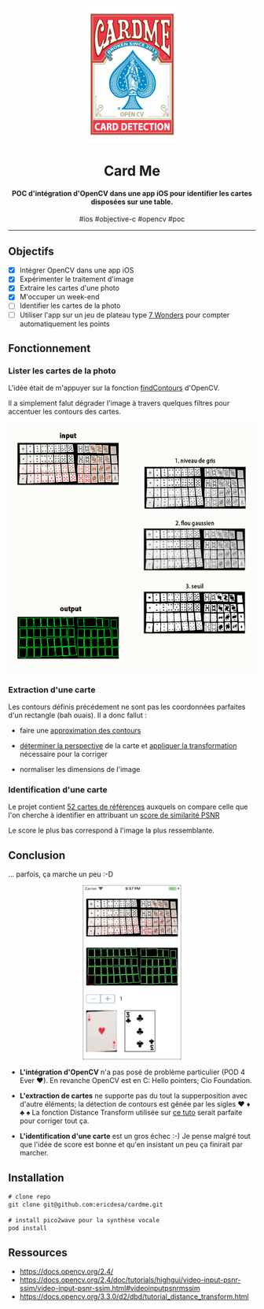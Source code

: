 
<div align="center">
  <img src="doc/logo.png" alt="CardMe" width="200">
  <h1>Card Me</h1>

  <h4>POC d'intégration d'OpenCV dans une app iOS pour identifier les cartes disposées sur une table.</h4>
  #ios #objective-c #opencv #poc

  <hr/>

</div>

## Objectifs

- [x] Intégrer OpenCV dans une app iOS
- [x] Expérimenter le traitement d'image
- [x] Extraire les cartes d'une photo
- [x] M'occuper un week-end
- [ ] Identifier les cartes de la photo
- [ ] Utiliser l'app sur un jeu de plateau type [7 Wonders](https://www.trictrac.net/jeu-de-societe/7-wonders) pour compter automatiquement les points

## Fonctionnement

### Lister les cartes de la photo

L'idée était de m'appuyer sur la fonction [findContours](https://docs.opencv.org/2.4/modules/imgproc/doc/structural_analysis_and_shape_descriptors.html#findcontours) d'OpenCV.

Il a simplement falut dégrader l'image à travers quelques filtres pour accentuer les contours des cartes.

<img src="doc/fonctionnement.png" alt="fonctionnement">

### Extraction d'une carte

Les contours définis précédement ne sont pas les coordonnées parfaites d'un rectangle (bah ouais). Il a donc fallut :

- faire une [approximation des contours](https://docs.opencv.org/2.4/modules/imgproc/doc/structural_analysis_and_shape_descriptors.html#approxpolydp)

- [déterminer la perspective](https://docs.opencv.org/2.4/modules/imgproc/doc/geometric_transformations.html#getperspectivetransform) de la carte et [appliquer la transformation](https://docs.opencv.org/2.4/modules/imgproc/doc/geometric_transformations.html#warpperspective) nécessaire pour la corriger

- normaliser les dimensions de l'image

### Identification d'une carte

Le projet contient [52 cartes de références](CardMe/deck) auxquels on compare celle que l'on cherche à identifier en attribuant un [score de similarité PSNR](https://docs.opencv.org/2.4/doc/tutorials/highgui/video-input-psnr-ssim/video-input-psnr-ssim.html#videoinputpsnrmssim)

Le score le plus bas correspond à l'image la plus ressemblante.

## Conclusion

... parfois, ça marche un peu :-D

<div align="center">
  <img src="doc/demo.gif" alt="demo" width="200">
</div>

- **L'intégration d'OpenCV** n'a pas posé de problème particulier (POD 4 Ever ♥). En revanche OpenCV est en C: Hello pointers; Cio Foundation.

- **L'extraction de cartes** ne supporte pas du tout la supperposition avec d'autre éléments; la détection de contours est gênée par les sigles ♥ ♦ ♣ ♠ La fonction Distance Transform utilisée sur [ce tuto](https://docs.opencv.org/3.3.0/d2/dbd/tutorial_distance_transform.html) serait parfaite pour corriger tout ça.

- **L'identification d'une carte** est un gros échec :-) Je pense malgré tout que l'idée de score est bonne et qu'en insistant un peu ça finirait par marcher.


## Installation
```
# clone repo
git clone git@github.com:ericdesa/cardme.git

# install pico2wave pour la synthèse vocale
pod install
```

## Ressources
- https://docs.opencv.org/2.4/
- https://docs.opencv.org/2.4/doc/tutorials/highgui/video-input-psnr-ssim/video-input-psnr-ssim.html#videoinputpsnrmssim
- https://docs.opencv.org/3.3.0/d2/dbd/tutorial_distance_transform.html